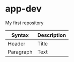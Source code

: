 # app-dev
My first repository

| Syntax | Description |
| ----------- | ----------- |
| Header | Title |
| Paragraph | Text |
